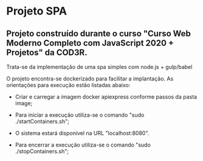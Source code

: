# Projeto SPA
## Projeto construído durante o curso "Curso Web Moderno Completo com JavaScript 2020 + Projetos" da COD3R.

Trata-se da implementação de uma spa simples com node.js + gulp/babel

O projeto encontra-se dockerizado para facilitar a implantação. As orientações para execução estão listadas abaixo:

* Criar e carregar a imagem docker apiexpress conforme passos da pasta image;

* Para iniciar a execução utiliza-se o comando "sudo ./startContainers.sh";

* O sistema estará disponível na URL "localhost:8080".

* Para encerrar a execução utiliza-se o comando "sudo ./stopContainers.sh";
